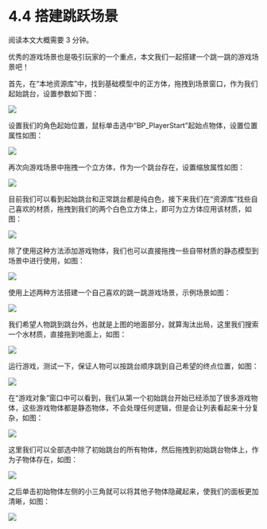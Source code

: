 # 4.4 搭建跳跃场景

阅读本文大概需要 3 分钟。

优秀的游戏场景也是吸引玩家的一个重点，本文我们一起搭建一个跳一跳的游戏场景吧！

首先，在“本地资源库”中，找到基础模型中的正方体，拖拽到场景窗口，作为我们起始跳台，设置参数如下图：

![](https:/wstatic-a1.233leyuan.com/productdocs/static/boxcnz0kM8l9ovbOugFBODSCybe.png)

设置我们的角色起始位置，鼠标单击选中“BP_PlayerStart”起始点物体，设置位置属性如图：

![](https:/wstatic-a1.233leyuan.com/productdocs/static/boxcnhiH1DGgViRKULq3tBFJ35b.png)

再次向游戏场景中拖拽一个立方体，作为一个跳台存在，设置缩放属性如图：

![](https:/wstatic-a1.233leyuan.com/productdocs/static/boxcn7pWjxGarGgOYx8AmVy06rd.png)

目前我们可以看到起始跳台和正常跳台都是纯白色，接下来我们在“资源库”找些自己喜欢的材质，拖拽到我们的两个白色立方体上，即可为立方体应用该材质，如图：

![](https:/wstatic-a1.233leyuan.com/productdocs/static/boxcnxUWkXObz2j3iJD8E7FBbfc.png)

除了使用这种方法添加游戏物体，我们也可以直接拖拽一些自带材质的静态模型到场景中进行使用，如图：

![](https:/wstatic-a1.233leyuan.com/productdocs/static/boxcn8O8h5GTVjyIXiFGljU7XTc.png)

使用上述两种方法搭建一个自己喜欢的跳一跳游戏场景，示例场景如图：

![](https:/wstatic-a1.233leyuan.com/productdocs/static/boxcnPVU2CMx1hVNjC9kKifQBMd.png)

我们希望人物跳到跳台外，也就是上图的地面部分，就算淘汰出局，这里我们搜索一个水材质，直接拖到地面上，如图：

![](https:/wstatic-a1.233leyuan.com/productdocs/static/boxcnhTFeq6bCAh0YRXOXmb7wxh.png)

运行游戏，测试一下，保证人物可以按跳台顺序跳到自己希望的终点位置，如图：

![](https:/wstatic-a1.233leyuan.com/productdocs/static/boxcnX51TzGpVeDWLAvPEcVJilf.png)

在“游戏对象”窗口中可以看到，我们从第一个初始跳台开始已经添加了很多游戏物体，这些游戏物体都是静态物体，不会处理任何逻辑，但是会让列表看起来十分复杂，如图：

![](https:/wstatic-a1.233leyuan.com/productdocs/static/boxcnolUIwhfu97MLtmKSnXvKpd.png)

这里我们可以全部选中除了初始跳台的所有物体，然后拖拽到初始跳台物体上，作为子物体存在，如图：

![](https:/wstatic-a1.233leyuan.com/productdocs/static/boxcnL1goxhWWDhnz1Vek5Hiwge.png)

之后单击初始物体左侧的小三角就可以将其他子物体隐藏起来，使我们的面板更加清晰，如图：

![](https:/wstatic-a1.233leyuan.com/productdocs/static/boxcn53u5gP0PVQO9VvSNi8gApc.png)
